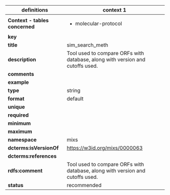 

| definitions | context 1 |
|-|-|
| **Context - tables concerned** | <ul><li>molecular-protocol</li></ul> |
| **key** |  |
| **title** | sim_search_meth |
| **description** | Tool used to compare ORFs with database, along with version and cutoffs used. |
| **comments** |  |
| **example** |  |
| **type** | string |
| **format** | default |
| **unique** |  |
| **required** |  |
| **minimum** |  |
| **maximum** |  |
| **namespace** | mixs |
| **dcterms:isVersionOf** | https://w3id.org/mixs/0000063 |
| **dcterms:references** |  |
| **rdfs:comment** | Tool used to compare ORFs with database, along with version and cutoffs used. |
| **status** | recommended |
